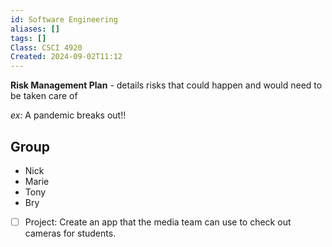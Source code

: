 ```yaml
---
id: Software Engineering
aliases: []
tags: []
Class: CSCI 4920
Created: 2024-09-02T11:12
---
```

**Risk Management Plan** - details risks that could happen and would need to be taken care of

_ex:_ A pandemic breaks out!!

## Group
- Nick
- Marie
- Tony
- Bry


- [ ] Project: Create an app that the media team can use to check out cameras for students.

